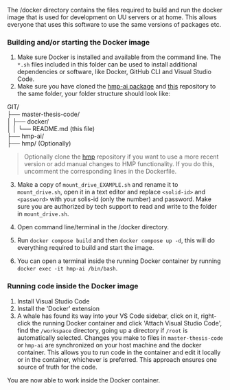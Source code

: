The /docker directory contains the files required to build and run the docker image that is used for development on UU servers or at home. This allows everyone that uses this software to use the same versions of packages etc.

### Building and/or starting the Docker image
1. Make sure Docker is installed and available from the command line. The `*.sh` files included in this folder can be used to install additional dependencies or software, like Docker, GitHub CLI and Visual Studio Code.
2. Make sure you have cloned the [hmp-ai package](https://github.com/rickdott/) and [this](https://github.com/rickdott/master-thesis-code) repository to the same folder, your folder structure should look like:

GIT/\
├── master-thesis-code/\
│ ├── docker/\
│ │ └── README.md (this file)\
├── hmp-ai/\
├── hmp/ (Optionally)

>    Optionally clone the [hmp](https://github.com/GWeindel/hmp) repository if you want to use a more recent version or add manual changes to HMP functionality. If you do this, uncomment the corresponding lines in the Dockerfile.

3. Make a copy of `mount_drive_EXAMPLE.sh` and rename it to `mount_drive.sh`, open it in a text editor and replace `<solid-id>` and `<password>` with your solis-id (only the number) and password. Make sure you are authorized by tech support to read and write to the folder in `mount_drive.sh`.

4. Open command line/terminal in the /docker directory.

5. Run `docker compose build` and then `docker compose up -d`, this will do everything required to build and start the image.

6. You can open a terminal inside the running Docker container by running `docker exec -it hmp-ai /bin/bash`.

### Running code inside the Docker image
1. Install Visual Studio Code
2. Install the 'Docker' extension
3. A whale has found its way into your VS Code sidebar, click on it, right-click the running Docker container and click 'Attach Visual Studio Code', find the `/workspace` directory, going up a directory if `/root` is automatically selected. Changes you make to files in `master-thesis-code` or `hmp-ai` are synchronized on your host machine and the docker container. This allows you to run code in the container and edit it locally or in the container, whichever is preferred. This approach ensures one source of truth for the code.

You are now able to work inside the Docker container.
